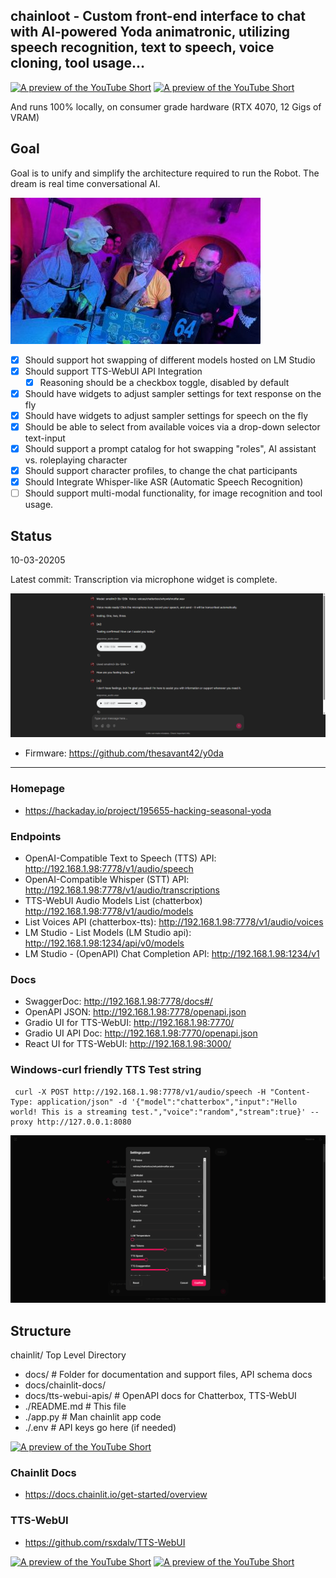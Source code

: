 
## chainloot - Custom front-end interface to chat with AI-powered Yoda animatronic, utilizing speech recognition, text to speech, voice cloning, tool usage...

[![A preview of the YouTube Short](https://img.youtube.com/vi/jfygCYoRjw8/0.jpg)](https://youtube.com/shorts/jfygCYoRjw8) [![A preview of the YouTube Short](https://img.youtube.com/vi/E_Typ3TmwVw/0.jpg)](https://youtube.com/shorts/E_Typ3TmwVw)



And runs 100% locally, on consumer grade hardware (RTX 4070, 12 Gigs of VRAM)

## Goal 

Goal is to unify and simplify the architecture required to run the Robot. The dream is real time conversational AI.

[![Project Homepage](/docs/pics/scumandvillainy.jpg)](https://hackaday.io/project/195655-hacking-seasonal-yoda)


- [x] Should support hot swapping of different models hosted on LM Studio
- [x] Should support TTS-WebUI API Integration
    - [x] Reasoning should be a checkbox toggle, disabled by default
- [x] Should have widgets to adjust sampler settings for text response on the fly
- [x] Should have widgets to adjust sampler settings for speech on the fly
- [x] Should be able to select from available voices via a drop-down selector text-input
- [x] Should support a prompt catalog for hot swapping "roles", AI assistant vs. roleplaying character
- [x] Should support character profiles, to change the chat participants
- [x] Should Integrate Whisper-like ASR (Automatic Speech Recognition)
- [ ] Should support multi-modal functionality, for image recognition and tool usage.

## Status

10-03-20205

Latest commit: Transcription via microphone widget is complete.

![demo](https://github.com/thesavant42/chainloot/blob/main/docs/pics/demo.png?raw=true)

- Firmware: https://github.com/thesavant42/y0da

---

### Homepage

- https://hackaday.io/project/195655-hacking-seasonal-yoda

### Endpoints

 - OpenAI-Compatible Text to Speech  (TTS) API: 	http://192.168.1.98:7778/v1/audio/speech
 - OpenAI-Compatible Whisper (STT) API: 			http://192.168.1.98:7778/v1/audio/transcriptions
 - TTS-WebUI Audio Models List (chatterbox)	    	http://192.168.1.98:7778/v1/audio/models
 - List Voices API (chatterbox-tts):				http://192.168.1.98:7778/v1/audio/voices
 - LM Studio - List Models (LM Studio api):         http://192.168.1.98:1234/api/v0/models
 - LM Studio - (OpenAPI) Chat Completion API:       http://192.168.1.98:1234/v1

### Docs

 - SwaggerDoc:								        http://192.168.1.98:7778/docs#/
 - OpenAPI JSON:							        http://192.168.1.98:7778/openapi.json
 - Gradio UI for TTS-WebUI:	    			        http://192.168.1.98:7770/
 - Gradio UI API Doc:						        http://192.168.1.98:7770/openapi.json
 - React UI for TTS-WebUI:					        http://192.168.1.98:3000/

### Windows-curl friendly TTS Test string

```
 curl -X POST http://192.168.1.98:7778/v1/audio/speech -H "Content-Type: application/json" -d '{"model":"chatterbox","input":"Hello world! This is a streaming test.","voice":"random","stream":true}' --proxy http://127.0.0.1:8080
 ```



![model_settings](https://github.com/thesavant42/chainloot/blob/main/docs/pics/model-settings.png?raw=true)

## Structure

chainlit/ Top Level Directory
- docs/                             # Folder for documentation and support files, API schema docs
- docs/chainlit-docs/
- docs/tts-webui-apis/              # OpenAPI docs for Chatterbox, TTS-WebUI
- ./README.md                       # This file
- ./app.py                          # Man chainlit app code
- ./.env                            # API keys go here (if needed)

[![A preview of the YouTube Short](https://img.youtube.com/vi/PvwhKqiAzew/0.jpg)](https://youtube.com/shorts/PvwhKqiAzew) 

### Chainlit Docs

- https://docs.chainlit.io/get-started/overview

### TTS-WebUI

- https://github.com/rsxdalv/TTS-WebUI

[![A preview of the YouTube Short](https://img.youtube.com/vi/sbZzu1HrOTU/0.jpg)](https://youtube.com/shorts/sbZzu1HrOTU) [![A preview of the YouTube Short](https://img.youtube.com/vi/jSkOm2LKjzg/0.jpg)](https://youtube.com/shorts/jSkOm2LKjzg) 
